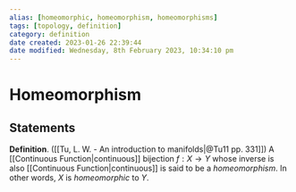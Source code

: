 ```yaml
---
alias: [homeomorphic, homeomorphism, homeomorphisms]
tags: [topology, definition]
category: definition
date created: 2023-01-26 22:39:44
date modified: Wednesday, 8th February 2023, 10:34:10 pm
---
```


# Homeomorphism

## Statements

**Definition**. ([[Tu, L. W. - An introduction to manifolds|@Tu11 pp. 331]]) A [[Continuous Function|continuous]] bijection $f : X \to Y$ whose inverse is also [[Continuous Function|continuous]] is said to be a _homeomorphism_. In other words, $X$ is _homeomorphic_ to $Y$.
